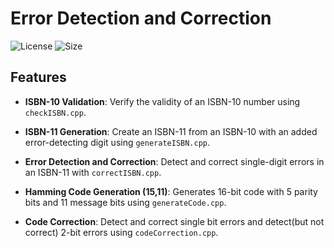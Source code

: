 
# Error Detection and Correction

![License](https://img.shields.io/badge/license-MIT-blue.svg)
![Size](https://img.shields.io/github/repo-size/rahul-797/error_detection_and_correction)

## Features

- **ISBN-10 Validation**: Verify the validity of an ISBN-10 number using `checkISBN.cpp`.

- **ISBN-11 Generation**: Create an ISBN-11 from an ISBN-10 with an added error-detecting digit using `generateISBN.cpp`.
- **Error Detection and Correction**: Detect and correct single-digit errors in an ISBN-11 with `correctISBN.cpp`.

- **Hamming Code Generation (15,11)**: Generates 16-bit code with 5 parity bits and 11 message bits using `generateCode.cpp`.
- **Code Correction**: Detect and correct single bit errors and detect(but not correct) 2-bit errors using `codeCorrection.cpp`.

